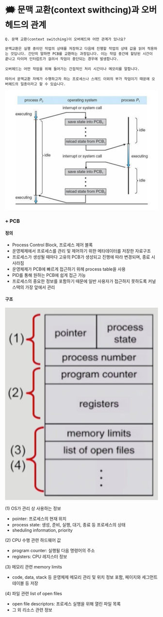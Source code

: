 # 🗯️ 문맥 교환(context swithcing)과 오버헤드의 관계

```
Q. 문맥 교환(context switching)이 오버헤드와 어떤 관계가 있나요?
```

```
문맥교환은 실행 중이던 작업의 상태를 저장하고 다음에 진행할 작업의 상태 값을 읽어 적용하는 것입니다. 간단히 말하면 PCB를 교환하는 과정입니다. 이는 작업 중간에 할당된 시간이 끝나고 타이머 인터럽트가 걸려서 작업이 중단되는 경우에 발생합니다.

오버헤드는 어떤 작업을 위해 들어가는 간접적인 처리 시간이나 메모리를 말합니다.

따러서 문맥교환 자체가 수행하고자 하는 프로세스나 스레드 이외의 부가 작업이기 때문에 오버헤드의 일종이라고 할 수 있습니다.
```

![context_switch_1](./assets/context_switch_1.png)

### + PCB

#### 정의

* Process Control Block, 프로세스 제어 블록
* 운영체제에서 프로세스를 관리 및 제어하기 위한 메타데이터를 저장한 자료구조
* 프로세스가 생성될 때마다 고유의 PCB가 생성되고 진행에 따라 변경되며, 종료 시 사라짐 
* 운영체제가 PCB에 빠르게 접근하기 위헤 process table을 사용
* PID를 통해 원하는 PCB에 쉽게 접근 가능
* 프로세스의 중요한 정보를 포함하기 때문에 일반 사용자가 접근하지 못하도록 커널 스택의 가장 앞에서 관리

#### 구조

![pcb](./assets/context_switch_2.png)

(1) OS가 관리 상 사용하는 정보

* pointer: 프로세스의 현재 위치
* process state: 생성, 준비, 실행, 대기, 종료 등 프로세스의 상태
* sheduling information, priority

(2) CPU 수행 관련 하드웨어 값

* program counter: 실행될 다음 명령어의 주소
* registers: CPU 레지스터 정보

(3) 메모리 관련 memory limits

* code, data, stack 등 운영체제 메모리 관리 및 위치 정보 포함, 페이지와 세그먼트 테이블 등 저장

(4) 파일 관련 list of open files

* open file descriptors: 프로세스 실행을 위해 열린 파일 목록
* 그 외 리소스 관련 정보
